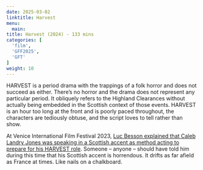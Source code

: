 ```yaml
---
date: 2025-03-02
linktitle: Harvest
menu:
  main:
title: Harvest (2024) - 133 mins
categories: [
  'film',
  'GFF2025',
  'GFT'
]
weight: 10
---
```


HARVEST is a period drama with the trappings of a folk horror and does not succeed as either. There’s no horror and the drama does not represent any particular period. It obliquely refers to the Highland Clearances without actually being embedded in the Scottish context of those events. HARVEST is an hour too long at the front and is poorly paced throughout, the characters are tediously obtuse, and the script loves to tell rather than show. 

At Venice International Film Festival 2023, [Luc Besson explained that Caleb Landry Jones was speaking in a Scottish accent as method acting to prepare for his HARVEST role](https://www.hollywoodreporter.com/movies/movie-news/caleb-landry-jones-harvest-film-dogman-scottish-accent-1235578964/). Someone – anyone – should have told him during this time that his Scottish accent is horrendous. It drifts as far afield as France at times. Like nails on a chalkboard. 